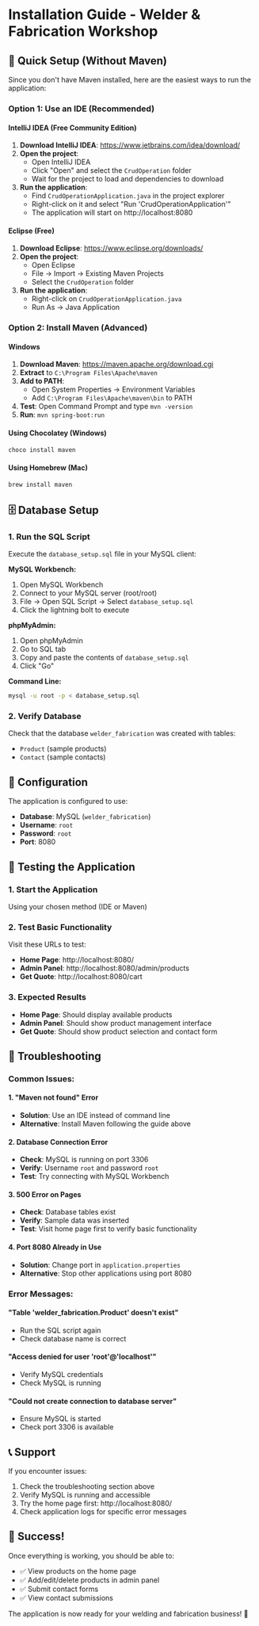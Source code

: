# Installation Guide - Welder & Fabrication Workshop

## 🚀 Quick Setup (Without Maven)

Since you don't have Maven installed, here are the easiest ways to run the application:

### Option 1: Use an IDE (Recommended)

#### IntelliJ IDEA (Free Community Edition)
1. **Download IntelliJ IDEA**: https://www.jetbrains.com/idea/download/
2. **Open the project**:
   - Open IntelliJ IDEA
   - Click "Open" and select the `CrudOperation` folder
   - Wait for the project to load and dependencies to download
3. **Run the application**:
   - Find `CrudOperationApplication.java` in the project explorer
   - Right-click on it and select "Run 'CrudOperationApplication'"
   - The application will start on http://localhost:8080

#### Eclipse (Free)
1. **Download Eclipse**: https://www.eclipse.org/downloads/
2. **Open the project**:
   - Open Eclipse
   - File → Import → Existing Maven Projects
   - Select the `CrudOperation` folder
3. **Run the application**:
   - Right-click on `CrudOperationApplication.java`
   - Run As → Java Application

### Option 2: Install Maven (Advanced)

#### Windows
1. **Download Maven**: https://maven.apache.org/download.cgi
2. **Extract** to `C:\Program Files\Apache\maven`
3. **Add to PATH**:
   - Open System Properties → Environment Variables
   - Add `C:\Program Files\Apache\maven\bin` to PATH
4. **Test**: Open Command Prompt and type `mvn -version`
5. **Run**: `mvn spring-boot:run`

#### Using Chocolatey (Windows)
```bash
choco install maven
```

#### Using Homebrew (Mac)
```bash
brew install maven
```

## 🗄 Database Setup

### 1. Run the SQL Script
Execute the `database_setup.sql` file in your MySQL client:

**MySQL Workbench:**
1. Open MySQL Workbench
2. Connect to your MySQL server (root/root)
3. File → Open SQL Script → Select `database_setup.sql`
4. Click the lightning bolt to execute

**phpMyAdmin:**
1. Open phpMyAdmin
2. Go to SQL tab
3. Copy and paste the contents of `database_setup.sql`
4. Click "Go"

**Command Line:**
```bash
mysql -u root -p < database_setup.sql
```

### 2. Verify Database
Check that the database `welder_fabrication` was created with tables:
- `Product` (sample products)
- `Contact` (sample contacts)

## 🔧 Configuration

The application is configured to use:
- **Database**: MySQL (`welder_fabrication`)
- **Username**: `root`
- **Password**: `root`
- **Port**: 8080

## 🎯 Testing the Application

### 1. Start the Application
Using your chosen method (IDE or Maven)

### 2. Test Basic Functionality
Visit these URLs to test:

- **Home Page**: http://localhost:8080/
- **Admin Panel**: http://localhost:8080/admin/products
- **Get Quote**: http://localhost:8080/cart

### 3. Expected Results
- **Home Page**: Should display available products
- **Admin Panel**: Should show product management interface
- **Get Quote**: Should show product selection and contact form

## 🐛 Troubleshooting

### Common Issues:

#### 1. "Maven not found" Error
- **Solution**: Use an IDE instead of command line
- **Alternative**: Install Maven following the guide above

#### 2. Database Connection Error
- **Check**: MySQL is running on port 3306
- **Verify**: Username `root` and password `root`
- **Test**: Try connecting with MySQL Workbench

#### 3. 500 Error on Pages
- **Check**: Database tables exist
- **Verify**: Sample data was inserted
- **Test**: Visit home page first to verify basic functionality

#### 4. Port 8080 Already in Use
- **Solution**: Change port in `application.properties`
- **Alternative**: Stop other applications using port 8080

### Error Messages:

#### "Table 'welder_fabrication.Product' doesn't exist"
- Run the SQL script again
- Check database name is correct

#### "Access denied for user 'root'@'localhost'"
- Verify MySQL credentials
- Check MySQL is running

#### "Could not create connection to database server"
- Ensure MySQL is started
- Check port 3306 is available

## 📞 Support

If you encounter issues:
1. Check the troubleshooting section above
2. Verify MySQL is running and accessible
3. Try the home page first: http://localhost:8080/
4. Check application logs for specific error messages

## 🎉 Success!

Once everything is working, you should be able to:
- ✅ View products on the home page
- ✅ Add/edit/delete products in admin panel
- ✅ Submit contact forms
- ✅ View contact submissions

The application is now ready for your welding and fabrication business! 🚀 